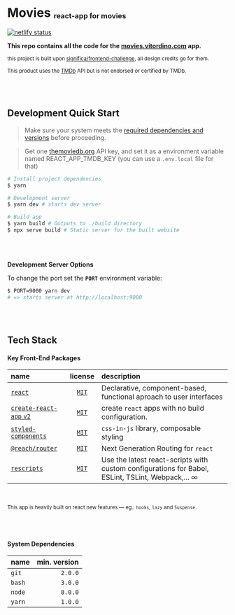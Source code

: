 # Movies <sub><sup><sub>react-app for movies</sub></sup></sub>

[![netlify status][netlify-badge]][netlify-url]

**This repo contains all the code for the [movies.vitordino.com](https://movies.vitordino.com) app.**

<sub>this project is built upon [significa/frontend-challenge](https://github.com/Significa/frontend-challenge/), all design credits go for them.</sub>

<sub>This product uses the [TMDb](https://www.themoviedb.org/) API but is not endorsed or certified by TMDb.</sub>


<br/><br/>

## Development Quick Start

> Make sure your system meets the [required dependencies and versions](#system-dependencies) before proceeding.

> Get one [themoviedb.org](https://themoviedb.org/documentation/api) API key, and set it as a environment variable named REACT_APP_TMDB_KEY (you can use a `.env.local` file for that)


```bash
# Install project dependencies
$ yarn

# Development server
$ yarn dev # starts dev server

# Build app
$ yarn build # Outputs to ./build directory
$ npx serve build # Static server for the built website
```

<br/><br/>

**Development Server Options**

To change the port set the **`PORT`** environment variable:

```bash
$ PORT=9000 yarn dev
# => starts server at http://localhost:9000
```

<br/><br/>

## Tech Stack

#### Key Front-End Packages

| name | license | description |
| :-- | :-: | :-- |
| [`react`](https://reactjs.org/) | [`MIT`](https://api.github.com/repos/facebook/react/license) | Declarative, component-based, functional aproach to user interfaces |
| [`create-react-app` `v2`](https://github.com/facebook/create-react-app) | [`MIT`](https://api.github.com/repos/facebook/create-react-app/license) | create `react` apps with no build configuration. |
| [`styled-components`](https://styled-components.com/) | [`MIT`](https://api.github.com/repos/styled-components/styled-components/license) | `css-in-js` library, composable styling |
| [`@reach/router`](https://reach.tech/router) | [`MIT`](https://api.github.com/repos/reach/router/license) | Next Generation Routing for `react` |
| [`rescripts`](https://github.com/harrysolovay/rescripts) | [`MIT`](https://api.github.com/repos/harrysolovay/rescripts/license) | Use the latest react-scripts with custom configurations for Babel, ESLint, TSLint, Webpack,... ∞ |

<br/>

<sub>This app is heavily built on react new features — eg.: `hooks`, `lazy` and `Suspense`.</sub>

<br/><br/>

#### System Dependencies

| name   | min. version |
| :----- | -----------: |
| `git`  |      `2.0.0` |
| `bash` |      `3.0.0` |
| `node` |      `8.0.0` |
| `yarn` |      `1.0.0` |


[netlify-badge]: https://api.netlify.com/api/v1/badges/0f0c902d-c82b-4963-a525-ac595b05fef3/deploy-status
[netlify-url]: https://app.netlify.com/sites/vitordino-movies/deploys

